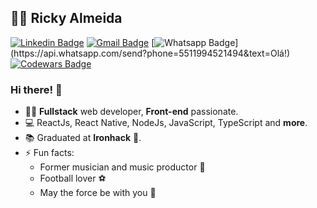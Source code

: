 ## :man_technologist: Ricky Almeida

[![Linkedin Badge](https://img.shields.io/badge/-LinkedIn-blue?style=flat-square&logo=Linkedin&logoColor=white&link=https://www.linkedin.com/in/rickyalmeidadev/)](https://www.linkedin.com/in/rickyalmeidadev/)
[![Gmail Badge](https://img.shields.io/badge/-Gmail-c14438?style=flat-square&logo=Gmail&logoColor=white&link=mailto:ricky.almeida.dev@gmail.com)](mailto:ricky.almeida.dev@gmail.com)
[![Whatsapp Badge](https://img.shields.io/badge/-Whatsapp-4CA143?style=flat-square&labelColor=4CA143&logo=whatsapp&logoColor=white&link=https://api.whatsapp.com/send?phone=5511994521494&text=Olá!)](https://api.whatsapp.com/send?phone=5511994521494&text=Olá!)
[![Codewars Badge](https://www.codewars.com/users/rickyalmeidadev/badges/micro)](https://www.codewars.com/users/rickyalmeidadev)

### Hi there! 👋

- :man_technologist: **Fullstack** web developer, **Front-end** passionate.
- :computer: ReactJs, React Native, NodeJs, JavaScript, TypeScript and **more**.
- :books: Graduated at **Ironhack** :blue_heart:.
- ⚡ Fun facts: 
  - Former musician and music productor :guitar:
  - Football lover :soccer:
  - May the force be with you :pray:
  
